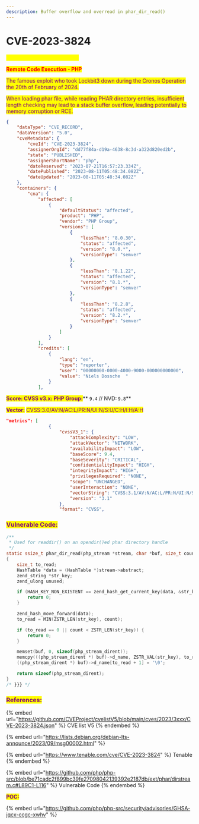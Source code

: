 ```yaml
---
description: Buffer overflow and overread in phar_dir_read()
---
```


# CVE-2023-3824

<mark style="color:yellow;">**Publication date: 08/11/2023**</mark>

<mark style="color:red;">**Remote Code Execution - PHP**</mark>

<mark style="color:purple;">The famous exploit who took Lockbit3 down during the Cronos Operation the 20th of February of 2024.</mark>

<mark style="color:purple;">When loading phar file, while reading PHAR directory entries, insufficient length checking may lead to a stack buffer overflow, leading potentially to memory corruption or RCE.</mark>

```json
{
    "dataType": "CVE_RECORD",
    "dataVersion": "5.0",
    "cveMetadata": {
        "cveId": "CVE-2023-3824",
        "assignerOrgId": "dd77f84a-d19a-4638-8c3d-a322d820ed2b",
        "state": "PUBLISHED",
        "assignerShortName": "php",
        "dateReserved": "2023-07-21T16:57:23.334Z",
        "datePublished": "2023-08-11T05:48:34.082Z",
        "dateUpdated": "2023-08-11T05:48:34.082Z"
    },
    "containers": {
        "cna": {
            "affected": [
                {
                    "defaultStatus": "affected",
                    "product": "PHP",
                    "vendor": "PHP Group",
                    "versions": [
                        {
                            "lessThan": "8.0.30",
                            "status": "affected",
                            "version": "8.0.*",
                            "versionType": "semver"
                        },
                        {
                            "lessThan": "8.1.22",
                            "status": "affected",
                            "version": "8.1.*",
                            "versionType": "semver"
                        },
                        {
                            "lessThan": "8.2.8",
                            "status": "affected",
                            "version": "8.2.*",
                            "versionType": "semver"
                        }
                    ]
                }
            ],
            "credits": [
                {
                    "lang": "en",
                    "type": "reporter",
                    "user": "00000000-0000-4000-9000-000000000000",
                    "value": "Niels Dossche  "
                }
            ],
```

<mark style="color:purple;">**Score: CVSS v3.x: PHP Group:**</mark>** **<mark style="color:red;">**`9.4`**</mark>** **<mark style="color:purple;">**// NVD:**</mark> <mark style="color:red;">**`9.8`**</mark>

<mark style="color:purple;">**Vector:**</mark> <mark style="color:purple;"></mark><mark style="color:purple;">CVSS:3.0/AV:N/AC:L/PR:N/UI:N/S:U/C:H/I:H/A:H</mark>

```json
"metrics": [
                {
                    "cvssV3_1": {
                        "attackComplexity": "LOW",
                        "attackVector": "NETWORK",
                        "availabilityImpact": "LOW",
                        "baseScore": 9.4,
                        "baseSeverity": "CRITICAL",
                        "confidentialityImpact": "HIGH",
                        "integrityImpact": "HIGH",
                        "privilegesRequired": "NONE",
                        "scope": "UNCHANGED",
                        "userInteraction": "NONE",
                        "vectorString": "CVSS:3.1/AV:N/AC:L/PR:N/UI:N/S:U/C:H/I:H/A:L",
                        "version": "3.1"
                    },
                    "format": "CVSS",
```

### &#x20;<mark style="color:purple;">**Vulnerable Code:**</mark>

```c
/**
 * Used for readdir() on an opendir()ed phar directory handle
 */
static ssize_t phar_dir_read(php_stream *stream, char *buf, size_t count) /* {{{ */
{
	size_t to_read;
	HashTable *data = (HashTable *)stream->abstract;
	zend_string *str_key;
	zend_ulong unused;

	if (HASH_KEY_NON_EXISTENT == zend_hash_get_current_key(data, &str_key, &unused)) {
		return 0;
	}

	zend_hash_move_forward(data);
	to_read = MIN(ZSTR_LEN(str_key), count);

	if (to_read == 0 || count < ZSTR_LEN(str_key)) {
		return 0;
	}

	memset(buf, 0, sizeof(php_stream_dirent));
	memcpy(((php_stream_dirent *) buf)->d_name, ZSTR_VAL(str_key), to_read);
	((php_stream_dirent *) buf)->d_name[to_read + 1] = '\0';

	return sizeof(php_stream_dirent);
}
/* }}} */
```

### <mark style="color:purple;">**References:**</mark>

{% embed url="https://github.com/CVEProject/cvelistV5/blob/main/cves/2023/3xxx/CVE-2023-3824.json" %}
CVE list V5
{% endembed %}

{% embed url="https://lists.debian.org/debian-lts-announce/2023/09/msg00002.html" %}

{% embed url="https://www.tenable.com/cve/CVE-2023-3824" %}
Tenable
{% endembed %}

{% embed url="https://github.com/php/php-src/blob/be71cadc2f899bc39fe27098042139392e2187db/ext/phar/dirstream.c#L89C1-L116" %}
Vulnerable Code
{% endembed %}

<mark style="color:purple;">**POC:**</mark>

{% embed url="https://github.com/php/php-src/security/advisories/GHSA-jqcx-ccgc-xwhv" %}
